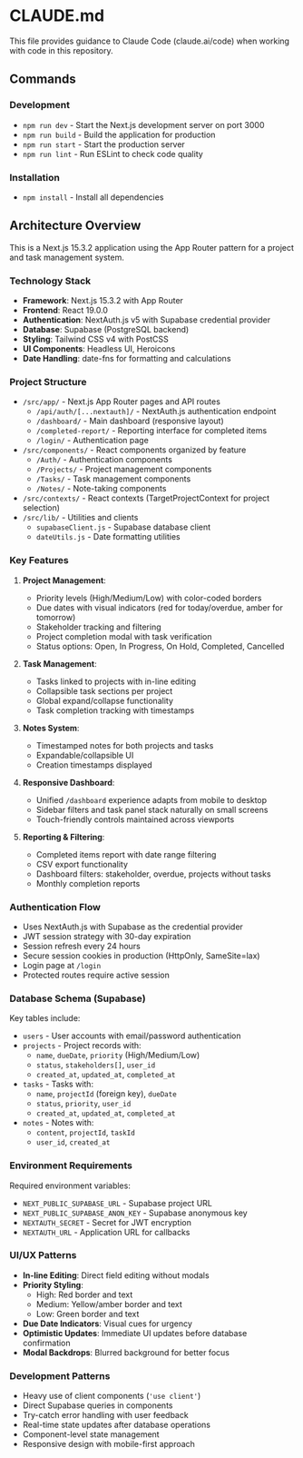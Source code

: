 # CLAUDE.md

This file provides guidance to Claude Code (claude.ai/code) when working with code in this repository.

## Commands

### Development
- `npm run dev` - Start the Next.js development server on port 3000
- `npm run build` - Build the application for production
- `npm run start` - Start the production server
- `npm run lint` - Run ESLint to check code quality

### Installation
- `npm install` - Install all dependencies

## Architecture Overview

This is a Next.js 15.3.2 application using the App Router pattern for a project and task management system.

### Technology Stack
- **Framework**: Next.js 15.3.2 with App Router
- **Frontend**: React 19.0.0
- **Authentication**: NextAuth.js v5 with Supabase credential provider
- **Database**: Supabase (PostgreSQL backend)
- **Styling**: Tailwind CSS v4 with PostCSS
- **UI Components**: Headless UI, Heroicons
- **Date Handling**: date-fns for formatting and calculations

### Project Structure
- `/src/app/` - Next.js App Router pages and API routes
  - `/api/auth/[...nextauth]/` - NextAuth.js authentication endpoint
  - `/dashboard/` - Main dashboard (responsive layout)
  - `/completed-report/` - Reporting interface for completed items
  - `/login/` - Authentication page
- `/src/components/` - React components organized by feature
  - `/Auth/` - Authentication components
  - `/Projects/` - Project management components
  - `/Tasks/` - Task management components
  - `/Notes/` - Note-taking components
- `/src/contexts/` - React contexts (TargetProjectContext for project selection)
- `/src/lib/` - Utilities and clients
  - `supabaseClient.js` - Supabase database client
  - `dateUtils.js` - Date formatting utilities

### Key Features
1. **Project Management**: 
   - Priority levels (High/Medium/Low) with color-coded borders
   - Due dates with visual indicators (red for today/overdue, amber for tomorrow)
   - Stakeholder tracking and filtering
   - Project completion modal with task verification
   - Status options: Open, In Progress, On Hold, Completed, Cancelled

2. **Task Management**: 
   - Tasks linked to projects with in-line editing
   - Collapsible task sections per project
   - Global expand/collapse functionality
   - Task completion tracking with timestamps

3. **Notes System**: 
   - Timestamped notes for both projects and tasks
   - Expandable/collapsible UI
   - Creation timestamps displayed

4. **Responsive Dashboard**:
   - Unified `/dashboard` experience adapts from mobile to desktop
   - Sidebar filters and task panel stack naturally on small screens
   - Touch-friendly controls maintained across viewports

5. **Reporting & Filtering**:
   - Completed items report with date range filtering
   - CSV export functionality
   - Dashboard filters: stakeholder, overdue, projects without tasks
   - Monthly completion reports

### Authentication Flow
- Uses NextAuth.js with Supabase as the credential provider
- JWT session strategy with 30-day expiration
- Session refresh every 24 hours
- Secure session cookies in production (HttpOnly, SameSite=lax)
- Login page at `/login`
- Protected routes require active session

### Database Schema (Supabase)
Key tables include:
- `users` - User accounts with email/password authentication
- `projects` - Project records with:
  - `name`, `dueDate`, `priority` (High/Medium/Low)
  - `status`, `stakeholders[]`, `user_id`
  - `created_at`, `updated_at`, `completed_at`
- `tasks` - Tasks with:
  - `name`, `projectId` (foreign key), `dueDate`
  - `status`, `priority`, `user_id`
  - `created_at`, `updated_at`, `completed_at`
- `notes` - Notes with:
  - `content`, `projectId`, `taskId`
  - `user_id`, `created_at`

### Environment Requirements
Required environment variables:
- `NEXT_PUBLIC_SUPABASE_URL` - Supabase project URL
- `NEXT_PUBLIC_SUPABASE_ANON_KEY` - Supabase anonymous key
- `NEXTAUTH_SECRET` - Secret for JWT encryption
- `NEXTAUTH_URL` - Application URL for callbacks

### UI/UX Patterns
- **In-line Editing**: Direct field editing without modals
- **Priority Styling**: 
  - High: Red border and text
  - Medium: Yellow/amber border and text
  - Low: Green border and text
- **Due Date Indicators**: Visual cues for urgency
- **Optimistic Updates**: Immediate UI updates before database confirmation
- **Modal Backdrops**: Blurred background for better focus

### Development Patterns
- Heavy use of client components (`'use client'`)
- Direct Supabase queries in components
- Try-catch error handling with user feedback
- Real-time state updates after database operations
- Component-level state management
- Responsive design with mobile-first approach
